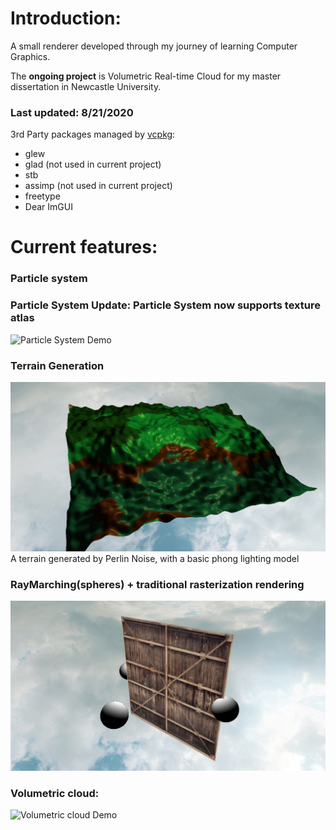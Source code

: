 # Introduction:
A small renderer developed through my journey of learning Computer Graphics.

The **ongoing project** is Volumetric Real-time Cloud for my master dissertation in Newcastle University.

### **Last updated: 8/21/2020**
3rd Party packages managed by [vcpkg](https://github.com/microsoft/vcpkg):
- glew
- glad (not used in current project)
- stb
- assimp (not used in current project)
- freetype
- Dear ImGUI

# Current features:
### Particle system
### Particle System Update: Particle System now supports texture atlas
![Particle System Demo](demo/PS_texAtlas.gif)  

### Terrain Generation
![Map Demo](demo/terrain.jpg "Randomly generated terrain") 
A terrain generated by Perlin Noise, with a basic phong lighting model

### RayMarching(spheres) + traditional rasterization rendering
![raymarching Demo](demo/raymarching.jpg)

### Volumetric cloud:
![Volumetric cloud Demo](demo/Hnet-image.gif)




